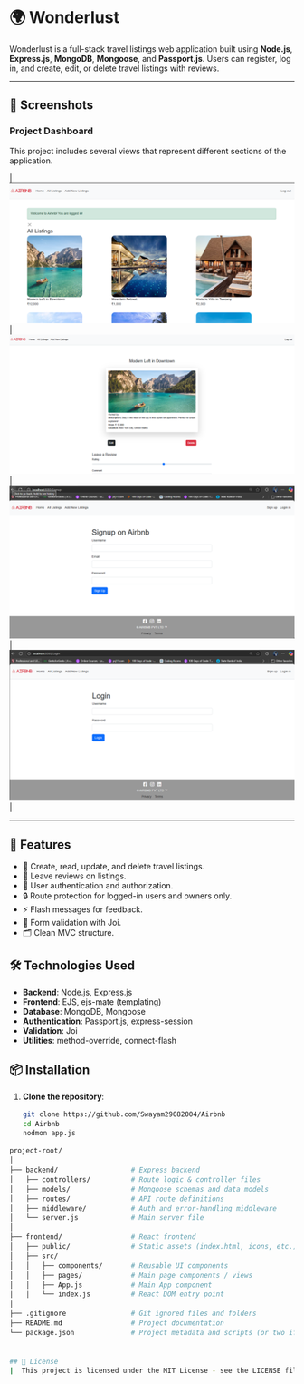 # 🌍 Wonderlust

Wonderlust is a full-stack travel listings web application built using **Node.js**, **Express.js**, **MongoDB**, **Mongoose**, and **Passport.js**. Users can register, log in, and create, edit, or delete travel listings with reviews.

---

## 📸 Screenshots

### Project Dashboard

This project includes several views that represent different sections of the application.

| ![Dashboard](screenshots/screenshot1.png) | ![Data View](screenshots/screenshot2.png) | ![Reports](screenshots/screenshot3.png) | ![Settings](screenshots/screenshot4.png) |

---

## 🚀 Features

- 📝 Create, read, update, and delete travel listings.
- 💬 Leave reviews on listings.
- 🔐 User authentication and authorization.
- 🔒 Route protection for logged-in users and owners only.
- ⚡ Flash messages for feedback.
- 🧾 Form validation with Joi.
- 🗂️ Clean MVC structure.

## 🛠️ Technologies Used

- **Backend**: Node.js, Express.js
- **Frontend**: EJS, ejs-mate (templating)
- **Database**: MongoDB, Mongoose
- **Authentication**: Passport.js, express-session
- **Validation**: Joi
- **Utilities**: method-override, connect-flash

## 📦 Installation

1. **Clone the repository**:
   ```bash
   git clone https://github.com/Swayam29082004/Airbnb
   cd Airbnb
   nodmon app.js
   
```bash
project-root/
│
├── backend/                  # Express backend
│   ├── controllers/          # Route logic & controller files
│   ├── models/               # Mongoose schemas and data models
│   ├── routes/               # API route definitions
│   ├── middleware/           # Auth and error-handling middleware
│   └── server.js             # Main server file
│
├── frontend/                 # React frontend
│   ├── public/               # Static assets (index.html, icons, etc.)
│   ├── src/
│   │   ├── components/       # Reusable UI components
│   │   ├── pages/            # Main page components / views
│   │   ├── App.js            # Main App component
│   │   └── index.js          # React DOM entry point
│
├── .gitignore                # Git ignored files and folders
├── README.md                 # Project documentation
└── package.json              # Project metadata and scripts (or two if split frontend/backend)


## 📝 License
|  This project is licensed under the MIT License - see the LICENSE file for details.|